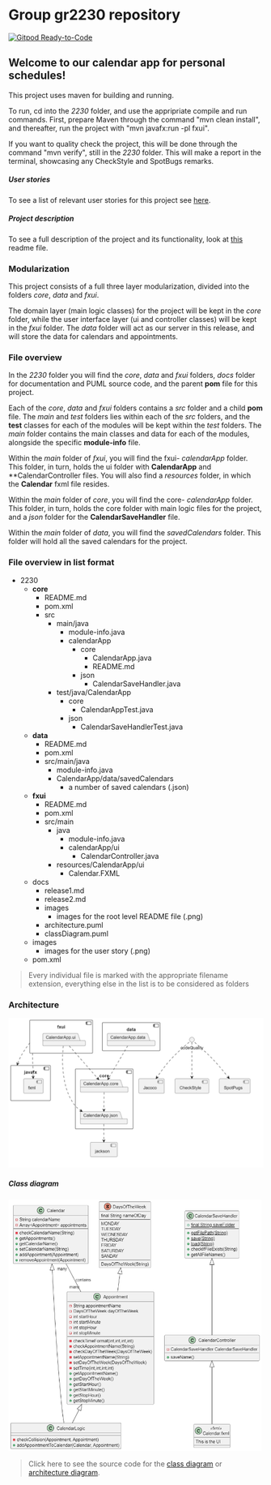 # Group gr2230 repository 
 
[![Gitpod Ready-to-Code](https://img.shields.io/badge/Gitpod-Ready--to--Code-blue?logo=gitpod)](https://gitpod.stud.ntnu.no/#https://gitlab.stud.idi.ntnu.no/it1901/groups-2022/gr2230/gr2230/-/tree/master/2230/src/main/java.git)


## Welcome to our calendar app for personal schedules!

This project uses maven for building and running.

To run, cd into the *2230* folder, and use the appripriate compile and run commands. First, prepare Maven through the command "mvn clean install", and thereafter, run the project with "mvn javafx:run -pl fxui".

If you want to quality check the project, this will be done through the command "mvn verify", still in the *2230* folder. This will make a report in the terminal, showcasing any CheckStyle and SpotBugs remarks.

##### User stories
To see a list of relevant user stories for this project see [here](2230/userStories.md).

##### Project description 
To see a full description of the project and its functionality, look at [this](2230/README.md) readme file.


### Modularization

This project consists of a full three layer modularization, divided into the folders *core*, *data* and *fxui*.

The domain layer (main logic classes) for the project will be kept in the *core* folder, while the user interface layer (ui and controller classes) will be kept in the *fxui* folder. 
The *data* folder will act as our server in this release, and will store the data for calendars and appointments.


### File overview

In the *2230* folder you will find the *core*, *data* and *fxui* folders, *docs* folder for documentation and PUML source code, and the parent **pom** file for this project.

Each of the *core*, *data* and *fxui* folders contains a *src* folder and a child **pom** file. The *main* and *test* folders lies within each of the *src* folders, and the **test** classes for each of the modules will be kept within the *test* folders. The *main* folder contains the main classes and data for each of the modules, alongside the specific **module-info** file.

Within the *main* folder of *fxui*, you will find the fxui- *calendarApp* folder. This folder, in turn, holds the ui folder with **CalendarApp** and **CalendarController files. You will also find a *resources* folder, in which the **Calendar** fxml file resides. 

Within the *main* folder of *core*, you will find the core- *calendarApp* folder. This folder, in turn, holds the core folder with main logic files for the project, and a *json* folder for the **CalendarSaveHandler** file. 

Within the *main* folder of *data*, you will find the *savedCalendars* folder. This folder will hold all the saved calendars for the project. 


### File overview in list format

- 2230
    - **core**
        - README.md
        - pom.xml
        - src
            - main/java
                - module-info.java
                - calendarApp
                    - core
                        - CalendarApp.java
                        - README.md
                    - json
                        - CalendarSaveHandler.java
            - test/java/CalendarApp
                - core
                    - CalendarAppTest.java
                - json
                    - CalendarSaveHandlerTest.java
    - **data**
        - README.md
        - pom.xml
        - src/main/java
            - module-info.java
            - CalendarApp/data/savedCalendars
                - a number of saved calendars (.json)
    - **fxui**
        - README.md
        - pom.xml
        - src/main
            - java
                - module-info.java
                - calendarApp/ui
                    - CalendarController.java
            - resources/CalendarApp/ui
                - Calendar.FXML
    - docs
        - release1.md
        - release2.md
        - images 
            - images for the root level README file (.png)
        - architecture.puml
        - classDiagram.puml
    - images
        - images for the user story (.png)
    - pom.xml

> Every individual file is marked with the appropriate filename extension, everything else in the list is to be considered as folders


### Architecture

[<img src="2230/docs/images/architecture.png" width="650"/>](images/architecture.png)

##### Class diagram

[<img src="2230/docs/images/classDiagram.png" width="500"/>](images/classDiagram.png)

> Click here to see the source code for the [class diagram](2230/docs/classDiagram.puml) or [architecture diagram](2230/docs/architecture).

